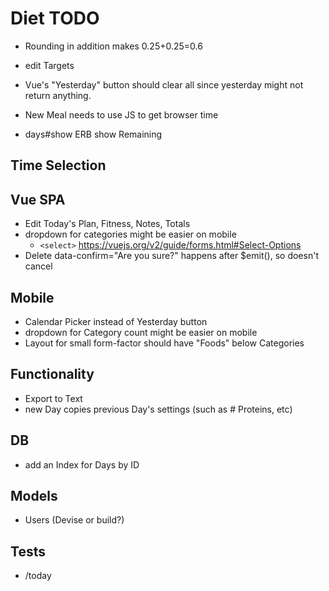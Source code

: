 # Diet TODO

- Rounding in addition makes 0.25+0.25=0.6
- edit Targets

- Vue's "Yesterday" button should clear all since yesterday might not return anything.
- New Meal needs to use JS to get browser time
- days#show ERB show Remaining

## Time Selection

## Vue SPA

- Edit Today's Plan, Fitness, Notes, Totals
- dropdown for categories might be easier on mobile
  -  `<select>` https://vuejs.org/v2/guide/forms.html#Select-Options
- Delete data-confirm="Are you sure?" happens after $emit(), so doesn't cancel

## Mobile

- Calendar Picker instead of Yesterday button
- dropdown for Category count might be easier on mobile
- Layout for small form-factor should have "Foods" below Categories

## Functionality

- Export to Text
- new Day copies previous Day's settings (such as # Proteins, etc)

## DB

- add an Index for Days by ID

## Models

- Users (Devise or build?)

## Tests

- /today

